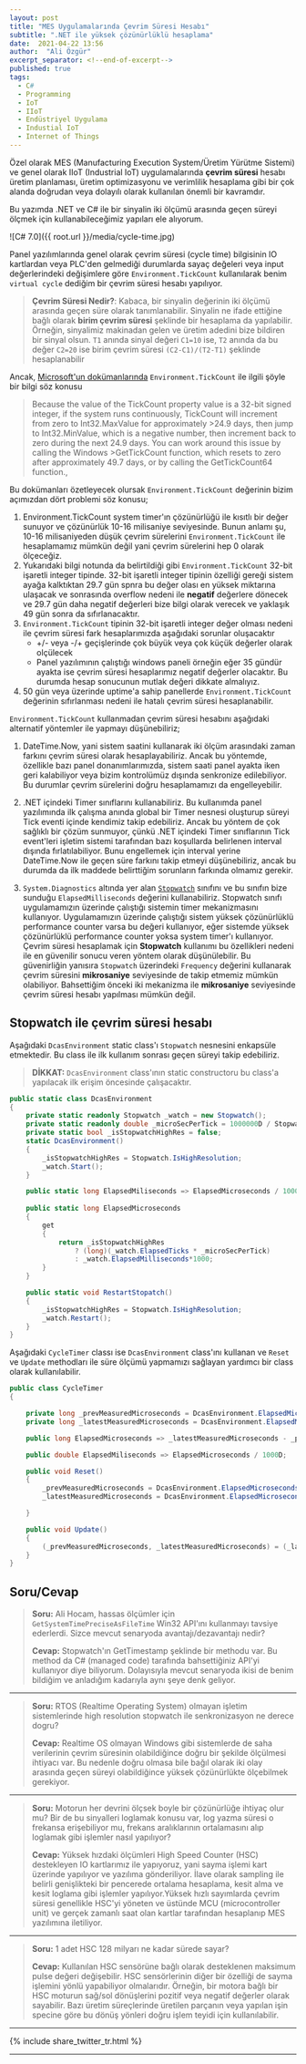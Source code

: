```yaml
---
layout: post
title: "MES Uygulamalarında Çevrim Süresi Hesabı"
subtitle: ".NET ile yüksek çözünürlüklü hesaplama"
date:  2021-04-22 13:56
author:  "Ali Özgür"
excerpt_separator: <!--end-of-excerpt-->
published: true
tags:
  - C#
  - Programming
  - IoT
  - IIoT
  - Endüstriyel Uygulama
  - Industial IoT
  - Internet of Things
---
```

Özel olarak MES (Manufacturing Execution System/Üretim Yürütme Sistemi) ve genel olarak IIoT (Industrial IoT) uygulamalarında **çevrim süresi** hesabı  üretim planlaması, üretim optimizasyonu ve verimlilik hesaplama gibi bir çok alanda doğrudan veya dolayılı olarak kullanılan önemli bir kavramdır. 

Bu yazımda .NET ve C# ile bir sinyalin iki ölçümü arasında geçen süreyi ölçmek için kullanabileceğimiz yapıları ele alıyorum.

![C# 7.0]({{ root.url }}/media/cycle-time.jpg)


<!--end-of-excerpt-->
Panel yazılımlarında genel olarak çevrim süresi (cycle time) bilgisinin IO kartlardan veya PLC'den gelmediği durumlarda sayaç değeleri veya input değerlerindeki değişimlere göre `Environment.TickCount` kullanılarak benim `virtual cycle` dediğim bir çevrim süresi hesabı yapılıyor. 

> **Çevrim Süresi Nedir?**: Kabaca, bir sinyalin değerinin iki ölçümü arasında geçen süre olarak tanımlanabilir. Sinyalin ne ifade ettiğine bağlı olarak **birim çevrim süresi** şeklinde bir hesaplama da yapılabilir. Örneğin, sinyalimiz makinadan gelen ve üretim adedini bize bildiren bir sinyal olsun. `T1` anında sinyal değeri `C1=10` ise, `T2` anında da bu değer `C2=20` ise birim çevrim süresi `(C2-C1)/(T2-T1)` şeklinde hesaplanabilir

Ancak, [Microsoft'un dokümanlarında](https://docs.microsoft.com/en-us/dotnet/api/system.environment.tickcount?view=net-5.0) `Environment.TickCount` ile ilgili şöyle bir bilgi söz konusu
>Because the value of the TickCount property value is a 32-bit signed integer, if the system runs continuously, TickCount will increment from zero to Int32.MaxValue for approximately >24.9 days, then jump to Int32.MinValue, which is a negative number, then increment back to zero during the next 24.9 days. You can work around this issue by calling the Windows >GetTickCount function, which resets to zero after approximately 49.7 days, or by calling the GetTickCount64 function.,

Bu dokümanları özetleyecek olursak `Environment.TickCount` değerinin bizim açımızdan dört problemi söz konusu;
1. Environment.TickCount system timer'ın çözünürlüğü ile kısıtlı bir değer sunuyor ve çözünürlük 10-16 milisaniye seviyesinde. Bunun anlamı şu, 10-16 milisaniyeden düşük çevrim sürelerini `Environment.TickCount` ile hesaplamamız mümkün değil yani çevrim sürelerini hep 0 olarak ölçeceğiz.
2. Yukarıdaki bilgi notunda da belirtildiği gibi `Environment.TickCount` 32-bit işaretli integer tipinde. 32-bit işaretli integer tipinin özelliği gereği sistem ayağa kalktıktan 29.7 gün spnra bu değer olası en yüksek miktarına ulaşacak ve sonrasında overflow nedeni ile **negatif** değerlere dönecek ve 29.7 gün daha negatif değerleri bize bilgi olarak verecek ve yaklaşık 49 gün sonra da sıfırlanacaktır.
3. `Environment.TickCount` tipinin 32-bit işaretli integer değer olması nedeni ile çevrim süresi fark hesaplarımızda aşağıdaki sorunlar oluşacaktır
    * +/- veya -/+ geçişlerinde çok büyük veya çok küçük değerler olarak olçülecek
    * Panel yazılımının çalıştığı windows paneli örneğin eğer 35 gündür ayakta ise çevrim süresi hesaplarımız negatif değerler olacaktır. Bu durumda hesap sonucunun mutlak değeri dikkate almalıyız.
4. 50 gün veya üzerinde uptime'a sahip panellerde `Environment.TickCount` değerinin sıfırlanması nedeni ile hatalı çevrim süresi hesaplanabilir.

`Environment.TickCount` kullanmadan çevrim süresi hesabını aşağıdaki alternatif yöntemler ile yapmayı düşünebiliriz;

1. DateTime.Now, yani sistem saatini kullanarak iki ölçüm arasındaki zaman farkını çevrim süresi olarak hesaplayabiliriz. Ancak bu yöntemde, özellikle bazı panel donanımlarımızda, sistem saati panel ayakta iken geri kalabiliyor veya bizim kontrolümüz dışında senkronize edilebiliyor. Bu durumlar çevrim sürelerini doğru hesaplamamızı da engelleyebilir.

2. .NET içindeki Timer sınıflarını kullanabiliriz. Bu kullanımda panel yazılımında ilk çalışma anında global bir Timer nesnesi oluşturup süreyi Tick eventi içinde kendimiz takip edebiliriz. Ancak bu yöntem de çok sağlıklı bir çözüm sunmuyor, çünkü .NET içindeki Timer sınıflarının Tick event'leri işletim sistemi tarafından bazı koşullarda belirlenen interval dışında fırlatılabiliyor. Bunu engellemek için interval yerine DateTime.Now ile geçen süre farkını takip etmeyi düşünebiliriz, ancak bu durumda da ilk maddede belirttiğim sorunların farkında olmamız gerekir.

3. `System.Diagnostics` altında yer alan [`Stopwatch`](https://docs.microsoft.com/en-us/dotnet/api/system.diagnostics.stopwatch?view=net-5.0) sınıfını ve bu sınıfın bize sunduğu `ElapsedMilliseconds` değerini kullanabiliriz. Stopwatch sınıfı uygulamamızın üzerinde çalıştığı sistemin timer mekanizmasını kullanıyor. Uygulamamızın üzerinde çalıştığı sistem yüksek çözünürlüklü performance counter varsa bu değeri kullanıyor, eğer sistemde yüksek çözünürlüklü performance counter yoksa system timer'ı kullanıyor. Çevrim süresi hesaplamak için **Stopwatch** kullanımı bu özellikleri nedeni ile en güvenilir sonucu veren yöntem olarak düşünülebilir. Bu güvenirliğin yanısıra `Stopwatch` üzerindeki `Frequency` değerini kullanarak çevrim süresini **mikrosaniye** seviyesinde de takip etmemiz mümkün olabiliyor. Bahsettiğim önceki iki mekanizma ile **mikrosaniye** seviyesinde çevrim süresi hesabı yapılması mümkün değil.

## Stopwatch ile çevrim süresi hesabı

Aşağıdaki `DcasEnvironment` static class'ı `Stopwatch` nesnesini enkapsüle etmektedir. Bu class ile ilk kullanım sonrası geçen süreyi takip edebiliriz.
> **DİKKAT:** `DcasEnvironment` class'ının static constructoru bu class'a yapılacak ilk erişim öncesinde çalışacaktır.

```csharp
public static class DcasEnvironment
{
	private static readonly Stopwatch _watch = new Stopwatch();
	private static readonly double _microSecPerTick = 1000000D / Stopwatch.Frequency;
	private static bool _isStopwatchHighRes = false;
	static DcasEnvironment()
	{
		_isStopwatchHighRes = Stopwatch.IsHighResolution;
		_watch.Start();
	}

	public static long ElapsedMiliseconds => ElapsedMicroseconds / 1000;
	
	public static long ElapsedMicroseconds
	{
		get
		{
			return _isStopwatchHighRes
				? (long)(_watch.ElapsedTicks * _microSecPerTick)
				: _watch.ElapsedMilliseconds*1000;
		}
	}

	public static void RestartStopatch()
	{
		_isStopwatchHighRes = Stopwatch.IsHighResolution;
		_watch.Restart();
	}
}
```

Aşağıdaki `CycleTimer` classı ise `DcasEnvironment` class'ını kullanan ve `Reset` ve `Update` methodları ile süre ölçümü yapmamızı sağlayan yardımcı bir class olarak kullanılabilir.


```csharp
public class CycleTimer
{

	private long _prevMeasuredMicroseconds = DcasEnvironment.ElapsedMicroseconds;
	private long _latestMeasuredMicroseconds = DcasEnvironment.ElapsedMicroseconds;

	public long ElapsedMicroseconds => _latestMeasuredMicroseconds - _prevMeasuredMicroseconds;

	public double ElapsedMiliseconds => ElapsedMicroseconds / 1000D;

	public void Reset()
	{
		_prevMeasuredMicroseconds = DcasEnvironment.ElapsedMicroseconds;
		_latestMeasuredMicroseconds = DcasEnvironment.ElapsedMicroseconds;

	}

	public void Update()
	{
		(_prevMeasuredMicroseconds, _latestMeasuredMicroseconds) = (_latestMeasuredMicroseconds, DcasEnvironment.ElapsedMicroseconds);
	}
}
```


## Soru/Cevap

>**Soru:** Ali Hocam, hassas ölçümler için `GetSystemTimePreciseAsFileTime` Win32 API'ını kullanmayı tavsiye ederlerdi. Sizce mevcut senaryoda avantajı/dezavantajı nedir? 
>
> **Cevap:** Stopwatch'ın GetTimestamp şeklinde bir methodu var. Bu method da C# (managed code) tarafında bahsettiğiniz API'yi kullanıyor diye biliyorum. Dolayısıyla mevcut senaryoda ikisi de benim bildiğim ve anladığım kadarıyla aynı şeye denk geliyor. 

----

>**Soru:** RTOS (Realtime Operating System) olmayan işletim sistemlerinde high resolution stopwatch ile senkronizasyon ne derece dogru?
>
>**Cevap:** Realtime OS olmayan Windows gibi sistemlerde de saha verilerinin çevrim süresinin olabildiğince doğru bir şekilde ölçülmesi ihtiyacı var.  Bu nedenle doğru olmasa bile bağıl olarak iki olay arasında geçen süreyi olabildiğince yüksek çözünürlükte ölçebilmek gerekiyor.

----
>**Soru:** Motorun her devrini ölçsek boyle bir çözünürlüğe ihtiyaç olur mu? Bir de bu sinyalleri loglamak konusu var, log yazma süresi o frekansa erişebiliyor mu, frekans aralıklarının ortalamasını alıp loglamak gibi işlemler nasıl yapılıyor?
>
>**Cevap:** Yüksek hızdaki ölçümleri High Speed Counter (HSC) destekleyen IO kartlarımız ile yapıyoruz, yani sayma işlemi kart üzerinde yapılıyor ve yazılıma gönderiliyor. İlave olarak sampling ile belirli genişlikteki bir pencerede ortalama hesaplama, kesit alma ve kesit loglama gibi işlemler yapılıyor.Yüksek hızlı sayımlarda çevrim süresi genellikle HSC'yi yöneten ve üstünde MCU (microcontroller unit) ve gerçek zamanlı saat olan kartlar tarafından hesaplanıp MES yazılımına iletiliyor.


----
>**Soru:** 1 adet HSC 128 milyarı ne kadar sürede sayar?
>
>**Cevap:** Kullanılan HSC sensörüne bağlı olarak desteklenen maksimum pulse değeri değişebilir. HSC sensörlerinin diğer bir özelliği de sayma işlemini yönlü yapabiliyor olmalarıdır. Örneğin, bir motora bağlı bir HSC moturun sağ/sol dönüşlerini pozitif veya negatif değerler olarak sayabilir. Bazı üretim süreçlerinde üretilen parçanın veya yapılan işin specine göre bu dönüş yönleri doğru işlem teyidi için kullanılabilir. 

***
{% include share_twitter_tr.html %}

***
